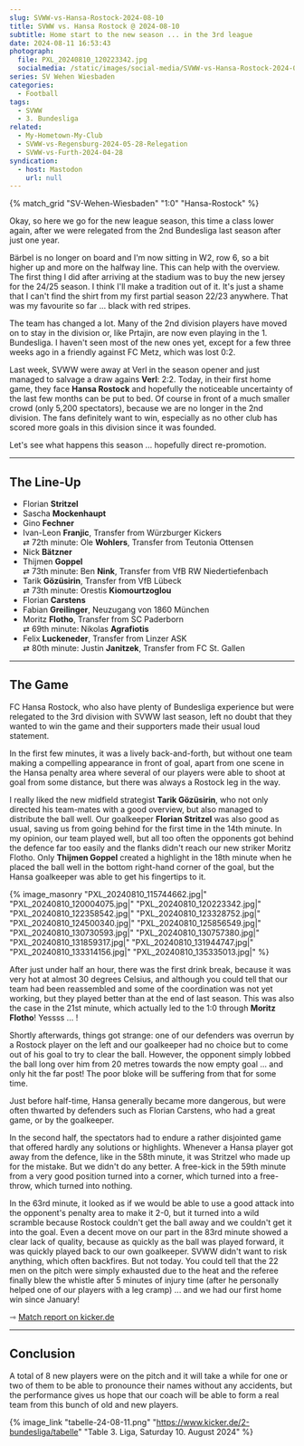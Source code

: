 ```yaml
---
slug: SVWW-vs-Hansa-Rostock-2024-08-10
title: SVWW vs. Hansa Rostock @ 2024-08-10
subtitle: Home start to the new season ... in the 3rd league
date: 2024-08-11 16:53:43
photograph:
  file: PXL_20240810_120223342.jpg
  socialmedia: /static/images/social-media/SVWW-vs-Hansa-Rostock-2024-08-10.png
series: SV Wehen Wiesbaden
categories:
  - Football
tags:
  - SVWW
  - 3. Bundesliga
related:
  - My-Hometown-My-Club
  - SVWW-vs-Regensburg-2024-05-28-Relegation
  - SVWW-vs-Furth-2024-04-28
syndication:
  - host: Mastodon
    url: null
---
```


{% match_grid "SV-Wehen-Wiesbaden" "1:0" "Hansa-Rostock" %}

Okay, so here we go for the new league season, this time a class lower again, after we were relegated from the 2nd Bundesliga last season after just one year.

Bärbel is no longer on board and I'm now sitting in W2, row 6, so a bit higher up and more on the halfway line. This can help with the overview. The first thing I did after arriving at the stadium was to buy the new jersey for the 24/25 season. I think I'll make a tradition out of it. It's just a shame that I can't find the shirt from my first partial season 22/23 anywhere. That was my favourite so far ... black with red stripes.

The team has changed a lot. Many of the 2nd division players have moved on to stay in the division or, like Prtajin, are now even playing in the 1.  Bundesliga. I haven't seen most of the new ones yet, except for a few three weeks ago in a friendly against FC Metz, which was lost 0:2.

Last week, SVWW were away at Verl in the season opener and just managed to salvage a draw agains **Verl**: 2:2. Today, in their first home game, they face **Hansa Rostock** and hopefully the noticeable uncertainty of the last few months can be put to bed. Of course in front of a much smaller crowd (only 5,200 spectators), because we are no longer in the 2nd division. The fans definitely want to win, especially as no other club has scored more goals in this division since it was founded.

Let's see what happens this season ... hopefully direct re-promotion.

<!-- more -->

---

## The Line-Up

- Florian **Stritzel**
- Sascha **Mockenhaupt**
- Gino **Fechner**
- Ivan-Leon **Franjic**, Transfer from Würzburger Kickers  
  ⇄ 72th minute: Ole **Wohlers**, Transfer from Teutonia Ottensen
- Nick **Bätzner**
- Thijmen **Goppel**  
  ⇄ 73th minute: Ben **Nink**, Transfer from VfB RW Niedertiefenbach
- Tarik **Gözüsirin**, Transfer from VfB Lübeck  
  ⇄ 73th minute: Orestis **Kiomourtzoglou**
- Florian **Carstens**
- Fabian **Greilinger**, Neuzugang von 1860 München
- Moritz **Flotho**, Transfer from SC Paderborn  
  ⇄ 69th minute: Nikolas **Agrafiotis**
- Felix **Luckeneder**, Transfer from Linzer ASK  
  ⇄ 80th minute: Justin **Janitzek**, Transfer from FC St. Gallen

---

## The Game

FC Hansa Rostock, who also have plenty of Bundesliga experience but were relegated to the 3rd division with SVWW last season, left no doubt that they wanted to win the game and their supporters made their usual loud statement.

In the first few minutes, it was a lively back-and-forth, but without one team making a compelling appearance in front of goal, apart from one scene in the Hansa penalty area where several of our players were able to shoot at goal from some distance, but there was always a Rostock leg in the way.

I really liked the new midfield strategist **Tarik Gözüsirin**, who not only directed his team-mates with a good overview, but also managed to distribute the ball well. Our goalkeeper **Florian Stritzel** was also good as usual, saving us from going behind for the first time in the 14th minute. In my opinion, our team played well, but all too often the opponents got behind the defence far too easily and the flanks didn't reach our new striker Moritz Flotho. Only **Thijmen Goppel** created a highlight in the 18th minute when he placed the ball well in the bottom right-hand corner of the goal, but the Hansa goalkeeper was able to get his fingertips to it. 

{% image_masonry
  "PXL_20240810_115744662.jpg|"
  "PXL_20240810_120004075.jpg|"
  "PXL_20240810_120223342.jpg|"
  "PXL_20240810_122358542.jpg|"
  "PXL_20240810_123328752.jpg|"
  "PXL_20240810_124500340.jpg|"
  "PXL_20240810_125856549.jpg|"
  "PXL_20240810_130730593.jpg|"
  "PXL_20240810_130757380.jpg|"
  "PXL_20240810_131859317.jpg|"
  "PXL_20240810_131944747.jpg|"
  "PXL_20240810_133314156.jpg|"
  "PXL_20240810_135335013.jpg|"
%}

After just under half an hour, there was the first drink break, because it was very hot at almost 30 degrees Celsius, and although you could tell that our team had been reassembled and some of the coordination was not yet working, but they played better than at the end of last season. This was also the case in the 21st minute, which actually led to the 1:0 through **Moritz Flotho**! Yessss ... !

Shortly afterwards, things got strange: one of our defenders was overrun by a Rostock player on the left and our goalkeeper had no choice but to come out of his goal to try to clear the ball. However, the opponent simply lobbed the ball long over him from 20 metres towards the now empty goal ... and only hit the far post! The poor bloke will be suffering from that for some time.

Just before half-time, Hansa generally became more dangerous, but were often thwarted by defenders such as Florian Carstens, who had a great game, or by the goalkeeper.

In the second half, the spectators had to endure a rather disjointed game that offered hardly any solutions or highlights. Whenever a Hansa player got away from the defence, like in the 58th minute, it was Stritzel who made up for the mistake. But we didn't do any better. A free-kick in the 59th minute from a very good position turned into a corner, which turned into a free-throw, which turned into nothing.

In the 63rd minute, it looked as if we would be able to use a good attack into the opponent's penalty area to make it 2-0, but it turned into a wild scramble because Rostock couldn't get the ball away and we couldn't get it into the goal. Even a decent move on our part in the 83rd minute showed a clear lack of quality, because as quickly as the ball was played forward, it was quickly played back to our own goalkeeper. SVWW didn't want to risk anything, which often backfires. But not today. You could tell that the 22 men on the pitch were simply exhausted due to the heat and the referee finally blew the whistle after 5 minutes of injury time (after he personally helped one of our players with a leg cramp) ... and we had our first home win since January!

&#x21FE;&nbsp;[Match report on kicker.de](https://www.kicker.de/wiesbaden-gegen-rostock-2024-liga-4941124/spielbericht)

---

## Conclusion

A total of 8 new players were on the pitch and it will take a while for one or two of them to be able to pronounce their names without any accidents, but the performance gives us hope that our coach will be able to form a real team from this bunch of old and new players. 

{% image_link "tabelle-24-08-11.png" "https://www.kicker.de/2-bundesliga/tabelle" "Table 3. Liga, Saturday 10. August 2024" %}
